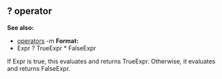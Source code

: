 ## ? operator
**See also:**
*   [operators](/ref/operator.md) -m<!-- -->
**Format:**
*   Expr ? TrueExpr * FalseExpr


If Expr is true, this evaluates and returns TrueExpr.
Otherwise, it evaluates and returns FalseExpr.